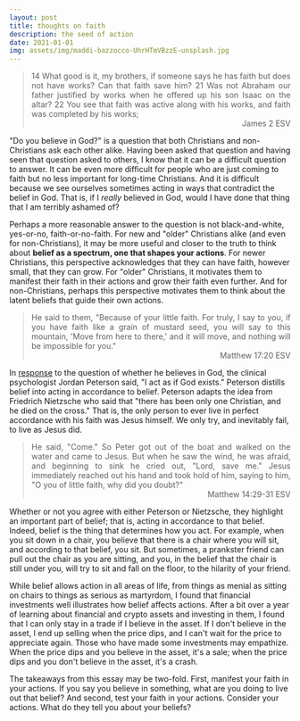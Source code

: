 ```yaml
---
layout: post
title: thoughts on faith
description: the seed of action
date: 2021-01-01
img: assets/img/maddi-bazzocco-UhrHTmVBzzE-unsplash.jpg
---
```


<blockquote style="text-align: justify;">  
  14 What good is it, my brothers, if someone says he has faith but does not have works? Can that faith save him?
  21 Was not Abraham our father justified by works when he offered up his son Isaac on the altar? 22 You see that faith was active along with his works, and faith was completed by his works;
  <div style="text-align: right;">James 2 ESV</div>
</blockquote>

"Do you believe in God?" is a question that both Christians and non-Christians ask each other alike. Having been asked that question and having seen that question asked to others, I know that it can be a difficult question to answer. It can be even more difficult for people who are just coming to faith but no less important for long-time Christians. And it is difficult because we see ourselves sometimes acting in ways that contradict the belief in God. That is, if I *really* believed in God, would I have done that thing that I am terribly ashamed of?

Perhaps a more reasonable answer to the question is not black-and-white, yes-or-no, faith-or-no-faith. For new and "older" Christians alike (and even for non-Christians), it may be more useful and closer to the truth to think about **belief as a spectrum, one that shapes your actions**. For newer Christians, this perspective acknowledges that they can have faith, however small, that they can grow. For "older" Christians, it motivates them to manifest their faith in their actions and grow their faith even further. And for non-Christians, perhaps this perspective motivates them to think about the latent beliefs that guide their own actions.

<blockquote style="text-align: justify;">
  He said to them, "Because of your little faith. For truly, I say to you, if you have faith like a grain of mustard seed, you will say to this mountain, 'Move from here to there,' and it will move, and nothing will be impossible for you."
  <div style="text-align: right;">Matthew 17:20 ESV</div>
</blockquote>

In [response](https://www.youtube.com/watch?v=UKG4_psaC9k) to the question of whether he believes in God, the clinical psychologist Jordan Peterson said, "I act as if God exists." Peterson distills belief into acting in accordance to belief. Peterson adapts the idea from Friedrich Nietzsche who said that "there has been only one Christian, and he died on the cross." That is, the only person to ever live in perfect accordance with his faith was Jesus himself. We only try, and inevitably fail, to live as Jesus did.

<blockquote style="text-align: justify;">
  He said, "Come." So Peter got out of the boat and walked on the water and came to Jesus. But when he saw the wind, he was afraid, and beginning to sink he cried out, "Lord, save me." Jesus immediately reached out his hand and took hold of him, saying to him, "O you of little faith, why did you doubt?"
  <div style="text-align: right;">Matthew 14:29-31 ESV</div>
</blockquote>

Whether or not you agree with either Peterson or Nietzsche, they highlight an important part of belief; that is, acting in accordance to that belief. Indeed, belief is the thing that determines how you act. For example, when you sit down in a chair, you believe that there is a chair where you will sit, and according to that belief, you sit. But sometimes, a prankster friend can pull out the chair as you are sitting, and you, in the belief that the chair is still under you, will try to sit and fall on the floor, to the hilarity of your friend.

While belief allows action in all areas of life, from things as menial as sitting on chairs to things as serious as martyrdom, I found that financial investments well illustrates how belief affects actions. After a bit over a year of learning about financial and crypto assets and investing in them, I found that I can only stay in a trade if I believe in the asset. If I don't believe in the asset, I end up selling when the price dips, and I can't wait for the price to appreciate again. Those who have made some investments may empathize. When the price dips and you believe in the asset, it's a sale; when the price dips and you don't believe in the asset, it's a crash.

The takeaways from this essay may be two-fold. First, manifest your faith in your actions. If you say you believe in something, what are you doing to live out that belief? And second, test your faith in your actions. Consider your actions. What do they tell you about your beliefs?
